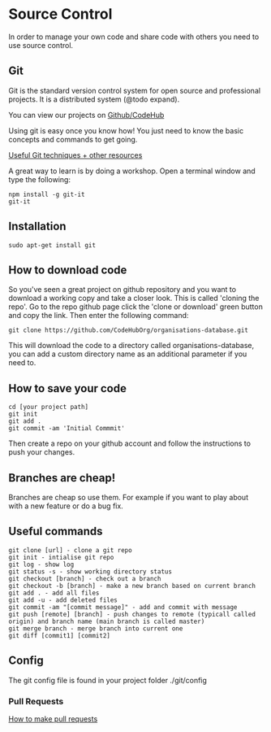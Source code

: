 # Source Control

In order to manage your own code and share code with others you need to use source control.

## Git
Git is the standard version control system for open source and professional projects.  It is a distributed system (@todo expand).

You can view our projects on [Github/CodeHub](https://github.com/CodeHubOrg/)

Using git is easy once you know how!  You just need to know the basic concepts and commands to get going.

[Useful Git techniques + other resources
](https://github.com/CodeHubOrg/discussions/issues/12)

A great way to learn is by doing a workshop.  Open a terminal window and type the following:
```
npm install -g git-it
git-it
```
## Installation
```
sudo apt-get install git

```

## How to download code
So you've seen a great project on github repository and you want to download a working copy and take a closer look.  This is called 'cloning the repo'.  Go to the repo github page click the 'clone or download' green button and copy the link.  Then enter the following command:

```
git clone https://github.com/CodeHubOrg/organisations-database.git
```

This will download the code to a directory called organisations-database, you can add a custom directory name as an additional parameter if you need to.

## How to save your code
```
cd [your project path]
git init 
git add .
git commit -am 'Initial Commmit'
```
Then create a repo on your github account and follow the instructions to push your changes.

## Branches are cheap!
Branches are cheap so use them.  For example if you want to play about with a new feature or do a bug fix.

## Useful commands
```
git clone [url] - clone a git repo
git init - intialise git repo
git log - show log
git status -s - show working directory status
git checkout [branch] - check out a branch
git checkout -b [branch] - make a new branch based on current branch
git add . - add all files
git add -u - add deleted files
git commit -am "[commit message]" - add and commit with message
git push [remote] [branch] - push changes to remote (typicall called origin) and branch name (main branch is called master)
git merge branch - merge branch into current one
git diff [commit1] [commit2]
```
## Config
The git config file is found in your project folder ./git/config

### Pull Requests
[How to make pull requests](https://docs.google.com/presentation/d/12XPsgBkarJLA6I1UJd7HK1izUpQfX2Lt2gQq91z9XNQ/edit?usp=sharing)